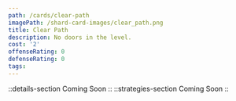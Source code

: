 ```yaml
---
path: /cards/clear-path
imagePath: /shard-card-images/clear_path.png
title: Clear Path
description: No doors in the level.
cost: '2'
offenseRating: 0
defenseRating: 0
tags:
---
```

::details-section
Coming Soon
::
::strategies-section
Coming Soon
::
